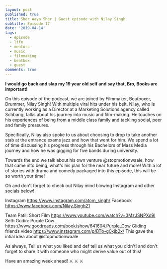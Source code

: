 ```yaml
---
layout: post
published: true
title: Sher Aaya Sher | Guest episode with Nilay Singh
subtitle: Episode 17
date: '2019-04-14'
tags:
  - episode
  - life
  - mentors
  - music
  - filmmaking
  - beatbox
  - guest
comments: true
---
```

**I would go back and slap my 19 year old self and say that, Bro, Books are important!**

On this episode of the podcast, we are joined by Filmmaker, Beatboxer, Drummer, Nilay Singh!
With multiple viral hits under his belt, Nilay, who is currently working as a Director at a Marketing Solutions agency called Schbang, talks about his journey into music and film-making. He touches on his experiences of being from a middle class family and tackling social, peer and family pressures.

Specifically, Nilay also spoke to us about choosing to drop to take another stab at the entrance exams jazz and how that went for him. We spend a lot of time discussing his progress through his Bachelors of Mass Media journey and how he was gigging for five bands during university.

Towards the end we talk about his own venture @stopmotionwaale, how that came into being, what's his plan for the near future and more!
With a lot of stories with drama and comedy packaged into this episode, this will be so worth your time!

Oh and don't forget to check out Nilay mind blowing Instagram and other socials below!

Instagram    https://www.instagram.com/atom_singh/
Facebook   https://www.facebook.com/Nilay.Singh21

Team Patil: Short Film  https://www.youtube.com/watch?v=3MzJSNPXd9I
Seth Godin: Purple Cow  https://www.goodreads.com/book/show/641604.Purple_Cow
Gliding friends video  https://www.instagram.com/p/BTb-g0kjb2x/  This gave the intial idea about @stopmotionwaale


As always,
Tell us what you liked and def tell us what you didn't! and don't forget to share it with someone who might derive value out of this!

Have an amazing week ahead!
⚔ ⚔ ⚔ 

